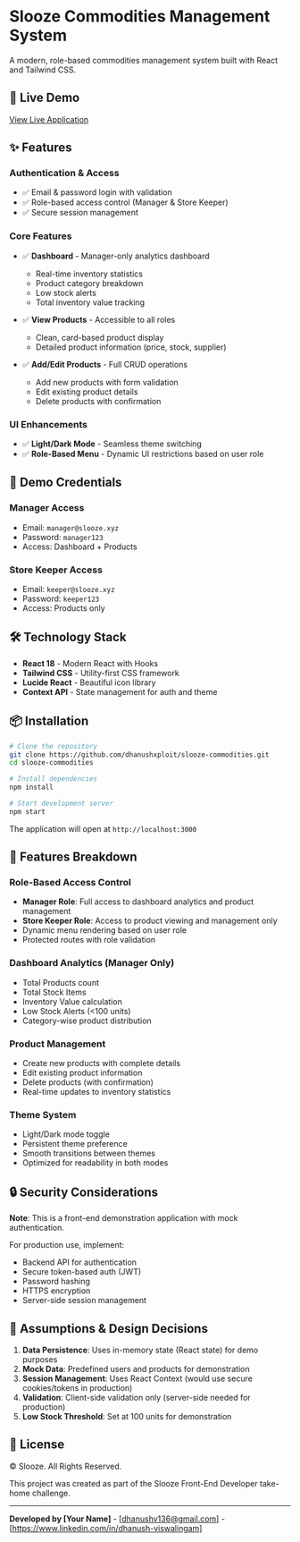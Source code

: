 # Slooze Commodities Management System

A modern, role-based commodities management system built with React and Tailwind CSS.

## 🚀 Live Demo

[View Live Application](#https://slooze-commodities.vercel.app/login) <!-- Add your deployed URL here -->

## ✨ Features

### Authentication & Access
- ✅ Email & password login with validation
- ✅ Role-based access control (Manager & Store Keeper)
- ✅ Secure session management

### Core Features
- ✅ **Dashboard** - Manager-only analytics dashboard
  - Real-time inventory statistics
  - Product category breakdown
  - Low stock alerts
  - Total inventory value tracking

- ✅ **View Products** - Accessible to all roles
  - Clean, card-based product display
  - Detailed product information (price, stock, supplier)

- ✅ **Add/Edit Products** - Full CRUD operations
  - Add new products with form validation
  - Edit existing product details
  - Delete products with confirmation

### UI Enhancements
- ✅ **Light/Dark Mode** - Seamless theme switching
- ✅ **Role-Based Menu** - Dynamic UI restrictions based on user role



## 🎯 Demo Credentials

### Manager Access
- Email: `manager@slooze.xyz`
- Password: `manager123`
- Access: Dashboard + Products

### Store Keeper Access
- Email: `keeper@slooze.xyz`
- Password: `keeper123`
- Access: Products only

## 🛠️ Technology Stack

- **React 18** - Modern React with Hooks
- **Tailwind CSS** - Utility-first CSS framework
- **Lucide React** - Beautiful icon library
- **Context API** - State management for auth and theme

## 📦 Installation

```bash
# Clone the repository
git clone https://github.com/dhanushxploit/slooze-commodities.git
cd slooze-commodities

# Install dependencies
npm install

# Start development server
npm start
```

The application will open at `http://localhost:3000`


## 🎨 Features Breakdown

### Role-Based Access Control
- **Manager Role**: Full access to dashboard analytics and product management
- **Store Keeper Role**: Access to product viewing and management only
- Dynamic menu rendering based on user role
- Protected routes with role validation

### Dashboard Analytics (Manager Only)
- Total Products count
- Total Stock Items
- Inventory Value calculation
- Low Stock Alerts (<100 units)
- Category-wise product distribution

### Product Management
- Create new products with complete details
- Edit existing product information
- Delete products (with confirmation)
- Real-time updates to inventory statistics

### Theme System
- Light/Dark mode toggle
- Persistent theme preference
- Smooth transitions between themes
- Optimized for readability in both modes

## 🔒 Security Considerations

**Note**: This is a front-end demonstration application with mock authentication.

For production use, implement:
- Backend API for authentication
- Secure token-based auth (JWT)
- Password hashing
- HTTPS encryption
- Server-side session management

## 📝 Assumptions & Design Decisions

1. **Data Persistence**: Uses in-memory state (React state) for demo purposes
2. **Mock Data**: Predefined users and products for demonstration
3. **Session Management**: Uses React Context (would use secure cookies/tokens in production)
4. **Validation**: Client-side validation only (server-side needed for production)
5. **Low Stock Threshold**: Set at 100 units for demonstration

## 📄 License

© Slooze. All Rights Reserved.

This project was created as part of the Slooze Front-End Developer take-home challenge.

---

**Developed by [Your Name]** - [dhanushv136@gmail.com] - [https://www.linkedin.com/in/dhanush-viswalingam]

